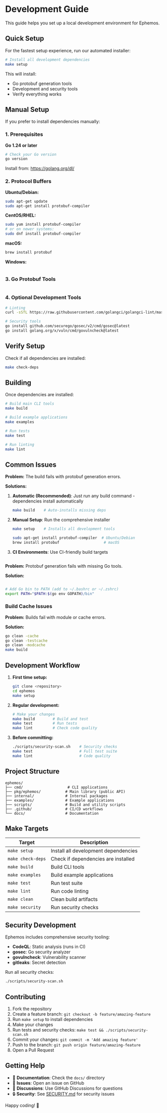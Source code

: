 # Development Guide

This guide helps you set up a local development environment for Ephemos.

## Quick Setup

For the fastest setup experience, run our automated installer:

```bash
# Install all development dependencies
make setup
```

This will install:
- Go protobuf generation tools
- Development and security tools
- Verify everything works

## Manual Setup

If you prefer to install dependencies manually:

### 1. Prerequisites

**Go 1.24 or later**
```bash
# Check your Go version
go version
```

Install from: https://golang.org/dl/

### 2. Protocol Buffers

**Ubuntu/Debian:**
```bash
sudo apt-get update
sudo apt-get install protobuf-compiler
```

**CentOS/RHEL:**
```bash
sudo yum install protobuf-compiler
# or on newer systems:
sudo dnf install protobuf-compiler
```

**macOS:**
```bash
brew install protobuf
```

**Windows:**
```bash
```

### 3. Go Protobuf Tools

```bash
```

### 4. Optional Development Tools

```bash
# Linting
curl -sSfL https://raw.githubusercontent.com/golangci/golangci-lint/master/install.sh | sh -s -- -b $(go env GOPATH)/bin

# Security tools
go install github.com/securego/gosec/v2/cmd/gosec@latest
go install golang.org/x/vuln/cmd/govulncheck@latest
```

## Verify Setup

Check if all dependencies are installed:

```bash
make check-deps
```

## Building

Once dependencies are installed:

```bash
# Build main CLI tools
make build

# Build example applications  
make examples

# Run tests
make test

# Run linting
make lint
```

## Common Issues


**Problem:** The build fails with protobuf generation errors.

**Solutions:** 
1. **Automatic (Recommended)**: Just run any build command - dependencies install automatically
   ```bash
   make build    # Auto-installs missing deps
   ```

2. **Manual Setup**: Run the comprehensive installer
   ```bash
   make setup    # Installs all development tools
   ```

   ```bash
   sudo apt-get install protobuf-compiler  # Ubuntu/Debian
   brew install protobuf                    # macOS
   ```

4. **CI Environments**: Use CI-friendly build targets
   ```bash
   ```


**Problem:** Protobuf generation fails with missing Go tools.

**Solution:**
```bash

# Add Go bin to PATH (add to ~/.bashrc or ~/.zshrc)
export PATH="$PATH:$(go env GOPATH)/bin"
```

### Build Cache Issues

**Problem:** Builds fail with module or cache errors.

**Solution:**
```bash
go clean -cache
go clean -testcache
go clean -modcache
make build
```

## Development Workflow

1. **First time setup:**
   ```bash
   git clone <repository>
   cd ephemos
   make setup
   ```

2. **Regular development:**
   ```bash
   # Make your changes
   make build        # Build and test
   make test         # Run tests  
   make lint         # Check code quality
   ```

3. **Before committing:**
   ```bash
   ./scripts/security-scan.sh    # Security checks
   make test                     # Full test suite
   make lint                     # Code quality
   ```

## Project Structure

```
ephemos/
├── cmd/                    # CLI applications
├── pkg/ephemos/           # Main library (public API)
├── internal/              # Internal packages
├── examples/              # Example applications
├── scripts/               # Build and utility scripts
├── .github/               # CI/CD workflows
└── docs/                  # Documentation
```

## Make Targets

| Target | Description |
|--------|-------------|
| `make setup` | Install all development dependencies |
| `make check-deps` | Check if dependencies are installed |
| `make build` | Build CLI tools |
| `make examples` | Build example applications |
| `make test` | Run test suite |
| `make lint` | Run code linting |
| `make clean` | Clean build artifacts |
| `make security` | Run security checks |

## Security Development

Ephemos includes comprehensive security tooling:

- **CodeQL**: Static analysis (runs in CI)
- **gosec**: Go security analyzer
- **govulncheck**: Vulnerability scanner
- **gitleaks**: Secret detection

Run all security checks:
```bash
./scripts/security-scan.sh
```

## Contributing

1. Fork the repository
2. Create a feature branch: `git checkout -b feature/amazing-feature`
3. Run `make setup` to install dependencies
4. Make your changes
5. Run tests and security checks: `make test && ./scripts/security-scan.sh`
6. Commit your changes: `git commit -m 'Add amazing feature'`
7. Push to the branch: `git push origin feature/amazing-feature`
8. Open a Pull Request

## Getting Help

- 📖 **Documentation**: Check the `docs/` directory
- 🐛 **Issues**: Open an issue on GitHub
- 💬 **Discussions**: Use GitHub Discussions for questions
- 🔒 **Security**: See [SECURITY.md](../SECURITY.md) for security issues

Happy coding! 🚀